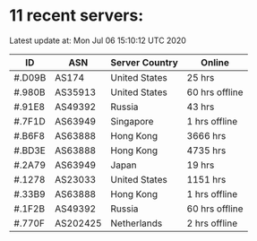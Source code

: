 # 11 recent servers:

Latest update at: Mon Jul 06 15:10:12 UTC 2020

| ID | ASN | Server Country | Online |
| -- | --- | -------------- | ------ |
| #.D09B | AS174 | United States | 25 hrs |
| #.980B | AS35913 | United States | 60 hrs offline |
| #.91E8 | AS49392 | Russia | 43 hrs |
| #.7F1D | AS63949 | Singapore | 1 hrs offline |
| #.B6F8 | AS63888 | Hong Kong | 3666 hrs |
| #.BD3E | AS63888 | Hong Kong | 4735 hrs |
| #.2A79 | AS63949 | Japan | 19 hrs |
| #.1278 | AS23033 | United States | 1151 hrs |
| #.33B9 | AS63888 | Hong Kong | 1 hrs offline |
| #.1F2B | AS49392 | Russia | 60 hrs offline |
| #.770F | AS202425 | Netherlands | 2 hrs offline |

